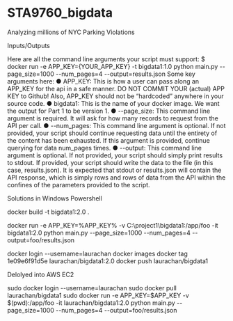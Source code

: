 # STA9760_bigdata
Analyzing millions of NYC Parking Violations


Inputs/Outputs

Here are all the command line arguments your script must support:
$ docker run -e APP_KEY={YOUR_APP_KEY} -t bigdata1:1.0 python main.py --page_size=1000 --num_pages=4 --output=results.json
Some key arguments here:
●	 APP_KEY: This is how a user can pass along an APP_KEY for the api in a safe manner. DO NOT COMMIT YOUR (actual) APP KEY to Github! Also, APP_KEY should not be “hardcoded” anywhere in your source code.
●	bigdata1: This is the name of your docker image. We want the output for Part 1 to be version 1.
●	--page_size: This command line argument is required. It will ask for how many records to request from the API per call.
●	--num_pages: This command line argument is optional. If not provided, your script should continue requesting data until the entirety of the content has been exhausted. If this argument is provided, continue querying for data num_pages times.
●	--output: This command line argument is optional. If not provided, your script should simply print results to stdout. If provided, your script should write the data to the file (in this case, results.json).
It is expected that stdout or results.json will contain the API response, which is simply rows and rows of data from the API within the confines of the parameters provided to the script.


Solutions in Windows Powershell

docker build -t bigdata1:2.0 .

docker run -e APP_KEY=%APP_KEY% -v C:\project1\bigdata1:/app/foo -it bigdata1:2.0 python main.py --page_size=1000 --num_pages=4 --output=foo/results.json


docker login --username=laurachan
docker images
docker tag 1e09e6f91d5e laurachan/bigdata1:2.0
docker push laurachan/bigdata1

Delolyed into AWS EC2

sudo docker login --username=laurachan
sudo docker pull laurachan/bigdata1
sudo docker run -e APP_KEY=$APP_KEY -v $(pwd):/app/foo -it laurachan/bigdata1:2.0 python main.py --page_size=1000 --num_pages=4 --output=foo/results.json

